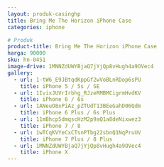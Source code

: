 ```yaml
---
layout: produk-casinghp
title: Bring Me The Horizon iPhone Case
categories: iphone

# Produk
product-title: Bring Me The Horizon iPhone Case
harga: 90000
sku: hn-0451
image-drive: 1MNNZdUWYBjaQ7jYjQp8vHugh4a9OVec4
gallery:
  - url: 1-tW6_E9JBtqdKppGf2wVoBLnRDop6sPU
    title: iPhone 5 / 5s / SE
  - url: 1IvixJUVrIrbhg_RJzeRMBMCigrmHvdKV
    title: iPhone 6 / 6s
  - url: 1ANeuO8xPiAz_pZTUdT13BEeGahD06Qdm
    title: iPhone 6 Plus / 6s Plus
  - url: 11mBhcp5dmqscHzM2p9aQ1a8deNixwez3
    title: iPhone 7 / 8
  - url: 1wTCqKVYeCxCTsnPTbg22sbnQ1NqPruUV
    title: iPhone 7 Plus / 8 Plus
  - url: 1MNNZdUWYBjaQ7jYjQp8vHugh4a9OVec4
    title: iPhone X
---
```

